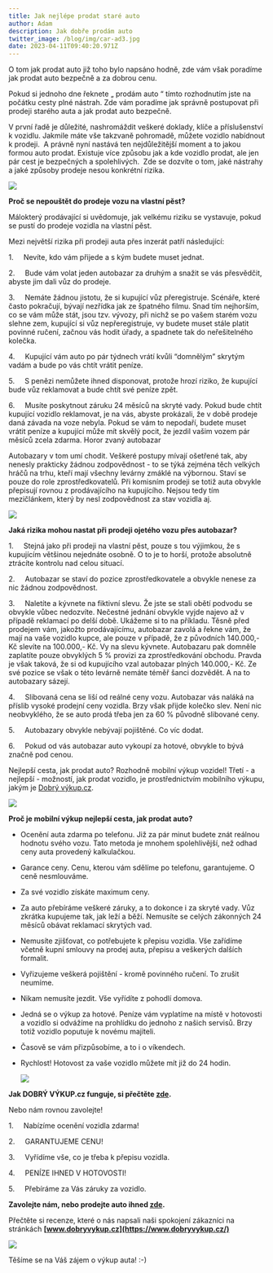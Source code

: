 ```yaml
---
title: Jak nejlépe prodat staré auto
author: Adam
description: Jak dobře prodám auto
twitter_image: /blog/img/car-ad3.jpg
date: 2023-04-11T09:40:20.971Z
---
```

O tom jak prodat auto již toho bylo napsáno hodně, zde vám však poradíme jak prodat auto bezpečně a za dobrou cenu.

Pokud si jednoho dne řeknete „ prodám auto “ tímto rozhodnutím jste na počátku cesty plné nástrah. Zde vám poradíme jak správně postupovat při prodeji starého auta a jak prodat auto bezpečně.

V první řadě je důležité, nashromáždit veškeré doklady, klíče a příslušenství k vozidlu. Jakmile máte vše takzvaně pohromadě, můžete vozidlo nabídnout k prodeji.  A právně nyní nastává ten nejdůležitější moment a to jakou formou auto prodat. Existuje více způsobu jak a kde vozidlo prodat, ale jen pár cest je bezpečných a spolehlivých.  Zde se dozvíte o tom, jaké nástrahy a jaké způsoby prodeje nesou konkrétní rizika.

![](/blog/img/info-icon.png)

**Proč se nepouštět do prodeje vozu na vlastní pěst?**

Málokterý prodávající si uvědomuje, jak velkému riziku se vystavuje, pokud se pustí do prodeje vozidla na vlastní pěst.

Mezi největší rizika při prodeji auta přes inzerát patří následující:

1.     <!--\\[endif]-->Nevíte, kdo vám přijede a s kým budete muset jednat.

2.     <!--\\[endif]-->Bude vám volat jeden autobazar za druhým a snažit se vás přesvědčit, abyste jim dali vůz do prodeje.

3.     <!--\\[endif]-->Nemáte žádnou jistotu, že si kupující vůz přeregistruje. Scénáře, které často pokračují, bývají nezřídka jak ze špatného filmu. Snad tím nejhorším, co se vám může stát, jsou tzv. vývozy, při nichž se po vašem starém vozu slehne zem, kupující si vůz nepřeregistruje, vy budete muset stále platit povinné ručení, začnou vás hodit úřady, a spadnete tak do neřešitelného kolečka.

4.     <!--\\[endif]-->Kupující vám auto po pár týdnech vrátí kvůli “domnělým” skrytým vadám a bude po vás chtít vrátit peníze.

5.     <!--\\[endif]-->S penězi nemůžete ihned disponovat, protože hrozí riziko, že kupující bude vůz reklamovat a bude chtít své peníze zpět.

6.     <!--\\[endif]-->Musíte poskytnout záruku 24 měsíců na skryté vady. Pokud bude chtít kupující vozidlo reklamovat, je na vás, abyste prokázali, že v době prodeje daná závada na voze nebyla. Pokud se vám to nepodaří, budete muset vrátit peníze a kupující může mít skvělý pocit, že jezdil vašim vozem pár měsíců zcela zdarma. Horor zvaný autobazar

Autobazary v tom umí chodit. Veškeré postupy mívají ošetřené tak, aby nenesly prakticky žádnou zodpovědnost - to se týká zejména těch velkých hráčů na trhu, kteří mají všechny levárny zmáklé na výbornou. Staví se pouze do role zprostředkovatelů. Při komisním prodeji se totiž auta obvykle přepisují rovnou z prodávajícího na kupujícího. Nejsou tedy tím mezičlánkem, který by nesl zodpovědnost za stav vozidla aj.

![](/blog/img/car-finance-4516072_1920.jpg)

**Jaká rizika mohou nastat při prodeji ojetého vozu přes autobazar?**

1.     <!--\\[endif]-->Stejná jako při prodeji na vlastní pěst, pouze s tou výjimkou, že s kupujícím většinou nejednáte osobně. O to je to horší, protože absolutně ztrácíte kontrolu nad celou situací.

2.     <!--\\[endif]-->Autobazar se staví do pozice zprostředkovatele a obvykle nenese za nic žádnou zodpovědnost.

3.     <!--\\[endif]-->Naletíte a kývnete na fiktivní slevu. Že jste se stali obětí podvodu se obvykle vůbec nedozvíte. Nečestné jednání obvykle vyjde najevo až v případě reklamací po delší době. Ukážeme si to na příkladu. Těsně před prodejem vám, jakožto prodávajícímu, autobazar zavolá a řekne vám, že mají na vaše vozidlo kupce, ale pouze v případě, že z původních 140.000,- Kč slevíte na 100.000,- Kč. Vy na slevu kývnete. Autobazaru pak domněle zaplatíte pouze obvyklých 5 % provizi za zprostředkování obchodu. Pravda je však taková, že si od kupujícího vzal autobazar plných 140.000,- Kč. Ze své pozice se však o této levárně nemáte téměř šanci dozvědět. A na to autobazary sázejí.

4.     <!--\\[endif]-->Slibovaná cena se liší od reálné ceny vozu. Autobazar vás naláká na příslib vysoké prodejní ceny vozidla. Brzy však přijde kolečko slev. Není nic neobvyklého, že se auto prodá třeba jen za 60 % původně slibované ceny.

5.     <!--\\[endif]-->Autobazary obvykle nebývají pojištěné. Co víc dodat.

6.     <!--\\[endif]-->Pokud od vás autobazar auto vykoupí za hotové, obvykle to bývá značně pod cenou.

Nejlepší cesta, jak prodat auto? Rozhodně mobilní výkup vozidel! Třetí - a nejlepší - možností, jak prodat vozidlo, je prostřednictvím mobilního výkupu, jakým je [Dobrý výkup.cz](http://www.dobryvykup.cz).

![](/blog/img/carmoney3.jpg)

**Proč je mobilní výkup nejlepší cesta, jak prodat auto?**

* Ocenění auta zdarma po telefonu. Již za pár minut budete znát reálnou hodnotu svého vozu. Tato metoda je mnohem spolehlivější, než odhad ceny auta provedený kalkulačkou.
* Garance ceny. Cenu, kterou vám sdělíme po telefonu, garantujeme. O ceně nesmlouváme.
* Za své vozidlo získáte maximum ceny.
* Za auto přebíráme veškeré záruky, a to dokonce i za skryté vady. Vůz zkrátka kupujeme tak, jak leží a běží. Nemusíte se celých zákonných 24 měsíců obávat reklamací skrytých vad.
* Nemusíte zjišťovat, co potřebujete k přepisu vozidla. Vše zařídíme včetně kupní smlouvy na prodej auta, přepisu a veškerých dalších formalit.
* Vyřizujeme veškerá pojištění - kromě povinného ručení. To zrušit neumíme.
* Nikam nemusíte jezdit. Vše vyřídíte z pohodlí domova.
* Jedná se o výkup za hotové. Peníze vám vyplatíme na místě v hotovosti a vozidlo si odvážíme na prohlídku do jednoho z našich servisů. Brzy totiž vozidlo poputuje k novému majiteli.
* Časově se vám přizpůsobíme, a to i o víkendech.
* Rychlost! Hotovost za vaše vozidlo můžete mít již do 24 hodin.

  ![](/blog/img/obrázek1.jpg)

**Jak DOBRÝ VÝKUP.cz funguje, si přečtěte [zde](https://www.dobryvykup.cz/blog/2021/06/mobiln%C3%AD-v%C3%BDkup-cesta-jak-nejl%C3%A9pe-prodat-auto).**

Nebo nám rovnou zavolejte!

1.     <!--\\[endif]-->Nabízíme ocenění vozidla zdarma!

2.     <!--\\[endif]-->GARANTUJEME CENU!

3.     <!--\\[endif]-->Vyřídíme vše, co je třeba k přepisu vozidla.

4.     <!--\\[endif]-->PENÍZE IHNED V HOTOVOSTI!

5.     <!--\\[endif]-->Přebíráme za Vás záruky za vozidlo.

**Zavolejte nám, nebo prodejte auto ihned [zde](https://www.dobryvykup.cz/#bottom).**

Přečtěte si recenze, které o nás napsali naši spokojení zákazníci na stránkách **[www.dobryvykup.cz](https://www.dobryvykup.cz/)**

![](/blog/img/car-ad3.jpg)

Těšíme se na Váš zájem o výkup auta! :-)

<!--EndFragment-->